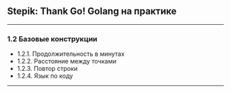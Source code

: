 ## Stepik: Thank Go! Golang на практике
---
### 1.2 Базовые конструкции
* 1.2.1. Продолжительность в минутах
* 1.2.2. Расстояние между точками
* 1.2.3. Повтор строки
* 1.2.4. Язык по коду
---